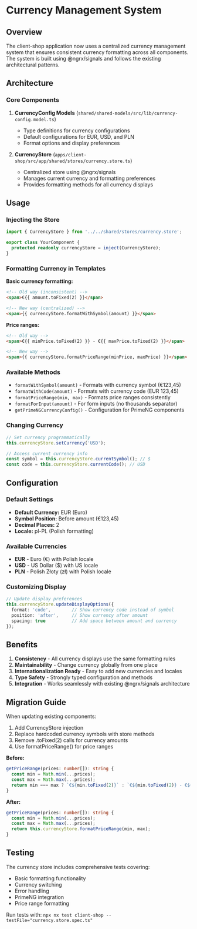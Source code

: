 # Currency Management System

## Overview

The client-shop application now uses a centralized currency management system that ensures consistent currency formatting across all components. The system is built using @ngrx/signals and follows the existing architectural patterns.

## Architecture

### Core Components

1. **CurrencyConfig Models** (`shared/shared-models/src/lib/currency-config.model.ts`)
   - Type definitions for currency configurations
   - Default configurations for EUR, USD, and PLN
   - Format options and display preferences

2. **CurrencyStore** (`apps/client-shop/src/app/shared/stores/currency.store.ts`)
   - Centralized store using @ngrx/signals
   - Manages current currency and formatting preferences
   - Provides formatting methods for all currency displays

## Usage

### Injecting the Store

```typescript
import { CurrencyStore } from '../../shared/stores/currency.store';

export class YourComponent {
  protected readonly currencyStore = inject(CurrencyStore);
}
```

### Formatting Currency in Templates

**Basic currency formatting:**
```html
<!-- Old way (inconsistent) -->
<span>€{{ amount.toFixed(2) }}</span>

<!-- New way (centralized) -->
<span>{{ currencyStore.formatWithSymbol(amount) }}</span>
```

**Price ranges:**
```html
<!-- Old way -->
<span>€{{ minPrice.toFixed(2) }} - €{{ maxPrice.toFixed(2) }}</span>

<!-- New way -->
<span>{{ currencyStore.formatPriceRange(minPrice, maxPrice) }}</span>
```

### Available Methods

- `formatWithSymbol(amount)` - Formats with currency symbol (€123,45)
- `formatWithCode(amount)` - Formats with currency code (EUR 123,45)
- `formatPriceRange(min, max)` - Formats price ranges consistently
- `formatForInput(amount)` - For form inputs (no thousands separator)
- `getPrimeNGCurrencyConfig()` - Configuration for PrimeNG components

### Changing Currency

```typescript
// Set currency programmatically
this.currencyStore.setCurrency('USD');

// Access current currency info
const symbol = this.currencyStore.currentSymbol(); // $
const code = this.currencyStore.currentCode(); // USD
```

## Configuration

### Default Settings

- **Default Currency:** EUR (Euro)
- **Symbol Position:** Before amount (€123,45)
- **Decimal Places:** 2
- **Locale:** pl-PL (Polish formatting)

### Available Currencies

- **EUR** - Euro (€) with Polish locale
- **USD** - US Dollar ($) with US locale  
- **PLN** - Polish Złoty (zł) with Polish locale

### Customizing Display

```typescript
// Update display preferences
this.currencyStore.updateDisplayOptions({
  format: 'code',        // Show currency code instead of symbol
  position: 'after',     // Show currency after amount
  spacing: true          // Add space between amount and currency
});
```

## Benefits

1. **Consistency** - All currency displays use the same formatting rules
2. **Maintainability** - Change currency globally from one place
3. **Internationalization Ready** - Easy to add new currencies and locales
4. **Type Safety** - Strongly typed configuration and methods
5. **Integration** - Works seamlessly with existing @ngrx/signals architecture

## Migration Guide

When updating existing components:

1. Add CurrencyStore injection
2. Replace hardcoded currency symbols with store methods
3. Remove .toFixed(2) calls for currency amounts
4. Use formatPriceRange() for price ranges

**Before:**
```typescript
getPriceRange(prices: number[]): string {
  const min = Math.min(...prices);
  const max = Math.max(...prices);
  return min === max ? `€${min.toFixed(2)}` : `€${min.toFixed(2)} - €${max.toFixed(2)}`;
}
```

**After:**
```typescript
getPriceRange(prices: number[]): string {
  const min = Math.min(...prices);
  const max = Math.max(...prices);
  return this.currencyStore.formatPriceRange(min, max);
}
```

## Testing

The currency store includes comprehensive tests covering:
- Basic formatting functionality
- Currency switching
- Error handling
- PrimeNG integration
- Price range formatting

Run tests with: `npx nx test client-shop --testFile="currency.store.spec.ts"`